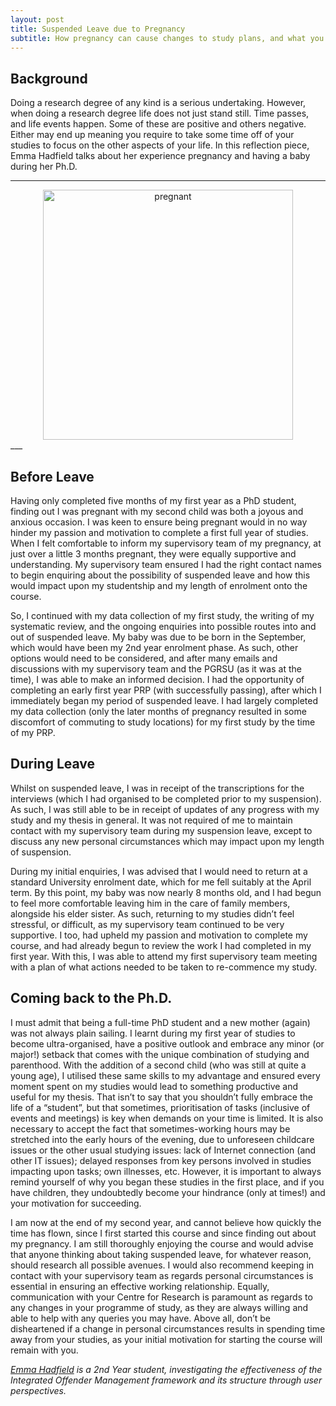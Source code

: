 ```yaml
---
layout: post
title: Suspended Leave due to Pregnancy
subtitle: How pregnancy can cause changes to study plans, and what you can do. A reflection from Emma Hadfield
---
```


## Background
Doing a research degree of any kind is a serious undertaking. However, when doing a research degree life does not just stand still. Time passes, and life events happen. Some of these are positive and others negative. Either may end up meaning you require to take some time off of your studies to focus on the other aspects of your life. In this reflection piece, Emma Hadfield talks about her experience pregnancy and having a baby during her Ph.D.


___
<center>
  <img src="{{ site.baseurl }}/img/Pregnant.jpg" alt="pregnant" width = "400" />
</center>
___


## Before Leave

Having only completed five months of my first year as a PhD student, finding out I was pregnant with my second child was both a joyous and anxious occasion.  I was keen to ensure being pregnant would in no way hinder my passion and motivation to complete a first full year of studies.  When I felt comfortable to inform my supervisory team of my pregnancy, at just over a little 3 months pregnant, they were equally supportive and understanding.  My supervisory team ensured I had the right contact names to begin enquiring about the possibility of suspended leave and how this would impact upon my studentship and my length of enrolment onto the course.  

So, I continued with my data collection of my first study, the writing of my systematic review, and the ongoing enquiries into possible routes into and out of suspended leave.  My baby was due to be born in the September, which would have been my 2nd year enrolment phase.  As such, other options would need to be considered, and after many emails and discussions with my supervisory team and the PGRSU (as it was at the time), I was able to make an informed decision.  I had the opportunity of completing an early first year PRP (with successfully passing), after which I immediately began my period of suspended leave. I had largely completed my data collection (only the later months of pregnancy resulted in some discomfort of commuting to study locations) for my first study by the time of my PRP.  


## During Leave

Whilst on suspended leave, I was in receipt of the transcriptions for the interviews (which I had organised to be completed prior to my suspension).  As such, I was still able to be in receipt of updates of any progress with my study and my thesis in general.  It was not required of me to maintain contact with my supervisory team during my suspension leave, except to discuss any new personal circumstances which may impact upon my length of suspension.  

During my initial enquiries, I was advised that I would need to return at a standard University enrolment date, which for me fell suitably at the April term.  By this point, my baby was now nearly 8 months old, and I had begun to feel more comfortable leaving him in the care of family members, alongside his elder sister.  As such, returning to my studies didn’t feel stressful, or difficult, as my supervisory team continued to be very supportive.  I too, had upheld my passion and motivation to complete my course, and had already begun to review the work I had completed in my first year.  With this, I was able to attend my first supervisory team meeting with a plan of what actions needed to be taken to re-commence my study.


## Coming back to the Ph.D.
I must admit that being a full-time PhD student and a new mother (again) was not always plain sailing.  I learnt during my first year of studies to become ultra-organised, have a positive outlook and embrace any minor (or major!) setback that comes with the unique combination of studying and parenthood.  With the addition of a second child (who was still at quite a young age), I utilised these same skills to my advantage and ensured every moment spent on my studies would lead to something productive and useful for my thesis.  That isn’t to say that you shouldn’t fully embrace the life of a “student”, but that sometimes, prioritisation of tasks (inclusive of events and meetings) is key when demands on your time is limited.  It is also necessary to accept the fact that sometimes-working hours may be stretched into the early hours of the evening, due to unforeseen childcare issues or the other usual studying issues: lack of Internet connection (and other IT issues); delayed responses from key persons involved in studies impacting upon tasks; own illnesses, etc.  However, it is important to always remind yourself of why you began these studies in the first place, and if you have children, they undoubtedly become your hindrance (only at times!) and your motivation for succeeding.

I am now at the end of my second year, and cannot believe how quickly the time has flown, since I first started this course and since finding out about my pregnancy.  I am still thoroughly enjoying the course and would advise that anyone thinking about taking suspended leave, for whatever reason, should research all possible avenues.  I would also recommend keeping in contact with your supervisory team as regards personal circumstances is essential in ensuring an effective working relationship.  Equally, communication with your Centre for Research is paramount as regards to any changes in your programme of study, as they are always willing and able to help with any queries you may have.  Above all, don’t be disheartened if a change in personal circumstances results in spending time away from your studies, as your initial motivation for starting the course will remain with you.

*[Emma Hadfield](mailto:hadfiele@uni.coventry.ac.uk) is a 2nd Year student, investigating the effectiveness of the Integrated Offender Management framework and its structure through user perspectives.*
